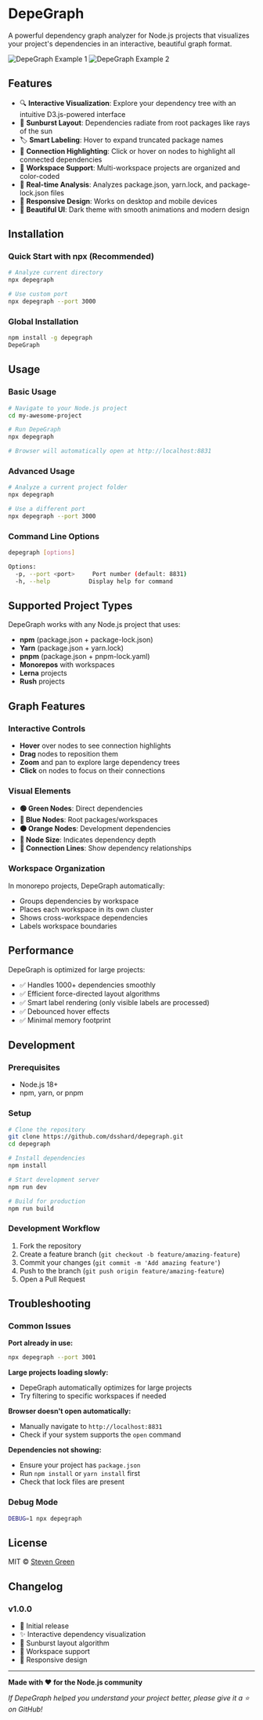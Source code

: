 # DepeGraph

A powerful dependency graph analyzer for Node.js projects that visualizes your project's dependencies in an interactive, beautiful graph format.

![DepeGraph Example 1](./docs/example1.png)
![DepeGraph Example 2](./docs/example2.png)

## Features

- 🔍 **Interactive Visualization**: Explore your dependency tree with an intuitive D3.js-powered interface
- 🌟 **Sunburst Layout**: Dependencies radiate from root packages like rays of the sun
- 🏷️ **Smart Labeling**: Hover to expand truncated package names
- 🎯 **Connection Highlighting**: Click or hover on nodes to highlight all connected dependencies
- 🏢 **Workspace Support**: Multi-workspace projects are organized and color-coded
- 🔄 **Real-time Analysis**: Analyzes package.json, yarn.lock, and package-lock.json files
- 📱 **Responsive Design**: Works on desktop and mobile devices
- 🎨 **Beautiful UI**: Dark theme with smooth animations and modern design

## Installation

### Quick Start with npx (Recommended)

```bash
# Analyze current directory
npx depegraph

# Use custom port
npx depegraph --port 3000
```

### Global Installation

```bash
npm install -g depegraph
DepeGraph
```

## Usage

### Basic Usage

```bash
# Navigate to your Node.js project
cd my-awesome-project

# Run DepeGraph
npx depegraph

# Browser will automatically open at http://localhost:8831
```

### Advanced Usage

```bash
# Analyze a current project folder
npx depegraph

# Use a different port
npx depegraph --port 3000
```

### Command Line Options

```bash
depegraph [options]

Options:
  -p, --port <port>     Port number (default: 8831)
  -h, --help           Display help for command
```

## Supported Project Types

DepeGraph works with any Node.js project that uses:

- **npm** (package.json + package-lock.json)
- **Yarn** (package.json + yarn.lock)
- **pnpm** (package.json + pnpm-lock.yaml)
- **Monorepos** with workspaces
- **Lerna** projects
- **Rush** projects

## Graph Features

### Interactive Controls

- **Hover** over nodes to see connection highlights
- **Drag** nodes to reposition them
- **Zoom** and pan to explore large dependency trees
- **Click** on nodes to focus on their connections

### Visual Elements

- **🟢 Green Nodes**: Direct dependencies
- **🔵 Blue Nodes**: Root packages/workspaces
- **🟠 Orange Nodes**: Development dependencies
- **📏 Node Size**: Indicates dependency depth
- **🔗 Connection Lines**: Show dependency relationships

### Workspace Organization

In monorepo projects, DepeGraph automatically:
- Groups dependencies by workspace
- Places each workspace in its own cluster
- Shows cross-workspace dependencies
- Labels workspace boundaries

## Performance

DepeGraph is optimized for large projects:
- ✅ Handles 1000+ dependencies smoothly
- ✅ Efficient force-directed layout algorithms
- ✅ Smart label rendering (only visible labels are processed)
- ✅ Debounced hover effects
- ✅ Minimal memory footprint

## Development

### Prerequisites

- Node.js 18+
- npm, yarn, or pnpm

### Setup

```bash
# Clone the repository
git clone https://github.com/dsshard/depegraph.git
cd depegraph

# Install dependencies
npm install

# Start development server
npm run dev

# Build for production
npm run build
```

### Development Workflow

1. Fork the repository
2. Create a feature branch (`git checkout -b feature/amazing-feature`)
3. Commit your changes (`git commit -m 'Add amazing feature'`)
4. Push to the branch (`git push origin feature/amazing-feature`)
5. Open a Pull Request

## Troubleshooting

### Common Issues

**Port already in use:**
```bash
npx depegraph --port 3001
```

**Large projects loading slowly:**
- DepeGraph automatically optimizes for large projects
- Try filtering to specific workspaces if needed

**Browser doesn't open automatically:**
- Manually navigate to `http://localhost:8831`
- Check if your system supports the `open` command

**Dependencies not showing:**
- Ensure your project has `package.json`
- Run `npm install` or `yarn install` first
- Check that lock files are present

### Debug Mode

```bash
DEBUG=1 npx depegraph
```

## License

MIT © [Steven Green](https://github.com/dsshard/depegraph)

## Changelog

### v1.0.0
- 🎉 Initial release
- ✨ Interactive dependency visualization
- 🌟 Sunburst layout algorithm
- 🏢 Workspace support
- 📱 Responsive design

---

**Made with ❤️ for the Node.js community**

*If DepeGraph helped you understand your project better, please give it a ⭐ on GitHub!*